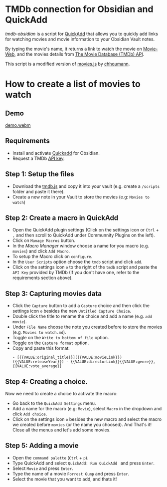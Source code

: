# TMDb connection for Obsidian and QuickAdd

_tmdb-obsidian_ is a script for [QuickAdd](https://github.com/chhoumann/quickadd/) that allows you to quickly add links for watching movies and movie information to your Obsidian Vault notes. 

By typing the movie's name, it returns a link to watch the movie on [Movie-Web](https://github.com/movie-web/movie-web), and the movies details from [The Movie Database (TMDb) API](https://developer.themoviedb.org/reference/intro/getting-started).

This script is a modified version of [movies.js](https://github.com/chhoumann/quickadd/blob/master/docs/docs/Examples/Attachments/movies.js) by [chhoumann](https://github.com/sponsors/chhoumann).


# How to create a list of movies to watch

## Demo
[demo.webm](https://github.com/lemachinarbo/tmdb-obsidian/assets/153532864/4124b33f-249a-4941-8d49-262d3b1a3b46)



## Requirements

- Install and activate [Quickadd](https://obsidian.md/plugins?id=quickadd) for Obsidian.
- Request a TMDb [API key](https://developer.themoviedb.org/docs/getting-started).


## Step 1: Setup the files

- Download the [tmdb.js](https://github.com/lemachinarbo/tmdb-obsidian/blob/4ec73db1fdeebf4e7e05d6439dc598e714b2545f/tmdb.js) and copy it into your vault (e.g. create a  `/scripts` folder and paste it there).
- Create a new note in your Vault to store the movies (e.g: `Movies to watch`)

## Step 2: Create a macro in QuickAdd

- Open the QuickAdd plugin settings (Click on the settings icon or `Ctrl` + `,` and then scroll to QuickAdd under Communnity Plugins on the left).
- Click on `Manage Macros` button.
- In the _Macro Manager_ window choose a name for you macro (e.g. `movies`) and click `Add Macro`.
- To setup the Macro click on `configure`.
- In the `User Scripts` option choose the `tmdb` script and click `add`.
- Click on the settings icon `⚙️` to the right of the `tmdb` script and paste the `API Key` provided by TMDb (If you don't have one, refer to the requirements section above).

## Step 3: Capturing movies data

- Click the `Capture` button to add a `Capture` choice and then click the settings icon `⚙️` besides the new `Untitled Capture Choice`.
- Double click the title to rename the choice and add a name (e.g. `add movie`).
- Under `File Name` choose the note you created  before to store the movies (e.g. `Movies to watch.md`).
- Toggle on the `Write to bottom of file` option.
- Toggle on the `Capture format` option.
- Copy and paste this format:
    ```
    - [{{VALUE:original_title}}]({{VALUE:movieLink}}) ({{VALUE:releaseYear}}) - {{VALUE:directorLink}}{{VALUE:genre}}, {{VALUE:vote_average}}
    ```

## Step 4: Creating a choice.

Now we need to create a choice to activate the macro:

- Go back to the `QuickAdd Settings` menu. 
- Add a name for the macro (e.g: `Movie`), select `Macro` in the dropdown and click `Add choice`.
- Click on the settings icon `⚙️` besides the new macro and select the macro we created before `movies` (or the name you choosed). And That's it! Close all the menus and let's add some movies.

## Step 5: Adding a movie

- Open the `command palette` (`Ctrl` + `p`).
- Type QuickAdd and select `QuickAdd: Run QuickAdd ` and press `Enter`.
- Select `Movie` and press `Enter`.
- Type the name of a movie `Forrest Gump` and press `Enter`.
- Select the movie that you want to add, and thats it! 



